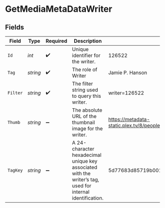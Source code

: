 # GetMediaMetaDataWriter


## Fields

| Field                                                                                                     | Type                                                                                                      | Required                                                                                                  | Description                                                                                               | Example                                                                                                   |
| --------------------------------------------------------------------------------------------------------- | --------------------------------------------------------------------------------------------------------- | --------------------------------------------------------------------------------------------------------- | --------------------------------------------------------------------------------------------------------- | --------------------------------------------------------------------------------------------------------- |
| `Id`                                                                                                      | *int*                                                                                                     | :heavy_check_mark:                                                                                        | Unique identifier for the writer.                                                                         | 126522                                                                                                    |
| `Tag`                                                                                                     | *string*                                                                                                  | :heavy_check_mark:                                                                                        | The role of Writer                                                                                        | Jamie P. Hanson                                                                                           |
| `Filter`                                                                                                  | *string*                                                                                                  | :heavy_check_mark:                                                                                        | The filter string used to query this writer.                                                              | writer=126522                                                                                             |
| `Thumb`                                                                                                   | *string*                                                                                                  | :heavy_minus_sign:                                                                                        | The absolute URL of the thumbnail image for the writer.                                                   | https://metadata-static.plex.tv/8/people/8d65fa96804802e08f2de09fe014408e.jpg                             |
| `TagKey`                                                                                                  | *string*                                                                                                  | :heavy_minus_sign:                                                                                        | A 24-character hexadecimal unique key associated with the writer’s tag, used for internal identification. | 5d77683d85719b001f3a535e                                                                                  |